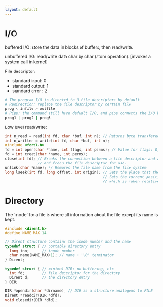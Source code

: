 ```yaml
---
layout: default
---
```

# I/O
buffered I/O: store the data in blocks of buffers, then read/write.

unbuffered I/O: read/write data char by char (atom operation). [invokes a system call in kernel]

File descriptor:
- standard input: 0
- standard output: 1
- standard error : 2
```sh
# The program I/O is directed to 3 file descriptors by default
# Redirection: replace the file descriptor by certain file
prog < infile > outfile
# Pipe: the command still have defualt I/O, and pipe connects the I/O between files
prog1 | prog2 | prog3
```
Low level read/write:
```c
int n_read = read(int fd, char *buf, int n); // Returns byte transfered
int n_written = write(int fd, char *buf, int n);
#include <fcntl.h>
fd = int open(char *name, int flags, int perms); // Value for flags: O_RDONLY, O_WRONLY, O_RDWR...
fd = int creat(char *name, int perms);
close(int fd); // Breaks the connection between a file descriptor and an open file, 
               // and frees the file descriptor for use.
unlink(char *name); // Removes the file name from the file system
long lseek(int fd, long offset, int origin); // Sets the place that the file descriptor points to to a place in file
                                             // Sets the current position in the file whose descriptor is fd to offset, 
                                             // which is taken relative to the location specified by origin: 0, 1, 2
```
# Directory
The 'inode' for a file is where all information about the file except its name is kept.

```c
#include <dirent.h>
#define NAME_MAX 14

// Dirent structure contains the inode number and the name
typedef struct { // portable directory entry
  long ino;      // inode number
  char name[NAME_MAX+1]; // name + '\0' terminator
} Dirent;

typedef struct { // minimal DIR: no buffering, etc
  int fd;        // file descriptor for the directory
  Dirent d;      // the directory entry
} DIR;

DIR *opendir(char *dirname); // DIR is a structure analogous to FILE
Dirent *readdir(DIR *dfd);
void closedir(DIR *dfd);
```
